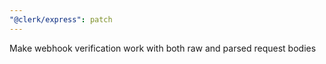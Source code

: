 ```yaml
---
"@clerk/express": patch
---
```


Make webhook verification work with both raw and parsed request bodies
